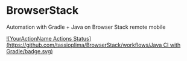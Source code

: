 # BrowserStack
Automation with Gradle + Java on Browser Stack remote mobile

[![YourActionName Actions Status](https://github.com/tassioplima/BrowserStack/workflows/Java CI with Gradle/badge.svg)](https://github.com/tassioplima/BrowserStack/actions)